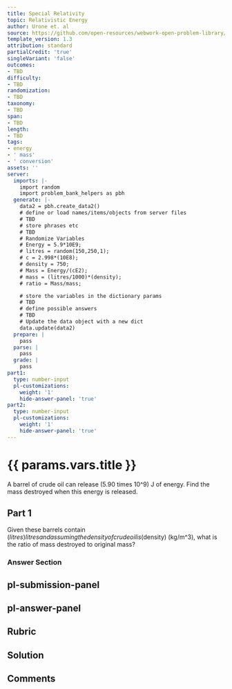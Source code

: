 ```yaml
---
title: Special Relativity
topic: Relativistic Energy
author: Urone et. al
source: https://github.com/open-resources/webwork-open-problem-library/tree/master/Contrib/BrockPhysics/College_Physics_Urone/28.Special_Relativity/28-06.Relativistic_Energy/NU_U17-28-06-021.pg
template_version: 1.3
attribution: standard
partialCredit: 'true'
singleVariant: 'false'
outcomes:
- TBD
difficulty:
- TBD
randomization:
- TBD
taxonomy:
- TBD
span:
- TBD
length:
- TBD
tags:
- energy
- ' mass'
- ' conversion'
assets: ''
server:
  imports: |-
    import random
    import problem_bank_helpers as pbh
  generate: |-
    data2 = pbh.create_data2()
    # define or load names/items/objects from server files
    # TBD
    # store phrases etc
    # TBD
    # Randomize Variables
    # Energy = 5.9*10E9;
    # litres = random(150,250,1);
    # c = 2.998*(10E8);
    # density = 750;
    # Mass = Energy/(cE2);
    # mass = (litres/1000)*(density);
    # ratio = Mass/mass;

    # store the variables in the dictionary params
    # TBD
    # define possible answers
    # TBD
    # Update the data object with a new dict
    data.update(data2)
  prepare: |
    pass
  parse: |
    pass
  grade: |
    pass
part1:
  type: number-input
  pl-customizations:
    weight: '1'
    hide-answer-panel: 'true'
part2:
  type: number-input
  pl-customizations:
    weight: '1'
    hide-answer-panel: 'true'
---
```


# {{ params.vars.title }} 


A barrel of crude oil can release (5.90 times 10^9) J of energy. Find the mass destroyed when this energy is released.

## Part 1 
Given these barrels contain ($litres) litres and assuming the density of crude oil is ($density) (kg/m^3), what is the ratio of mass destroyed to original mass? 


 ### Answer Section


## pl-submission-panel 


## pl-answer-panel 


## Rubric 


## Solution 


## Comments 


